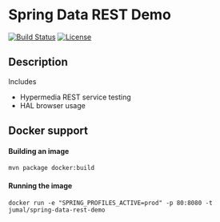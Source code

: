 # Spring Data REST Demo
[![Build Status](https://travis-ci.org/jumal/spring-data-rest-demo.svg?branch=master)](https://travis-ci.org/jumal/spring-data-rest-demo)
[![License](https://img.shields.io/badge/license-Apache%202.0-blue.svg)](http://www.apache.org/licenses/LICENSE-2.0.html)

## Description
Includes
* Hypermedia REST service testing
* HAL browser usage

## Docker support
#### Building an image
`mvn package docker:build`
#### Running the image
`docker run -e "SPRING_PROFILES_ACTIVE=prod" -p 80:8080 -t jumal/spring-data-rest-demo`
